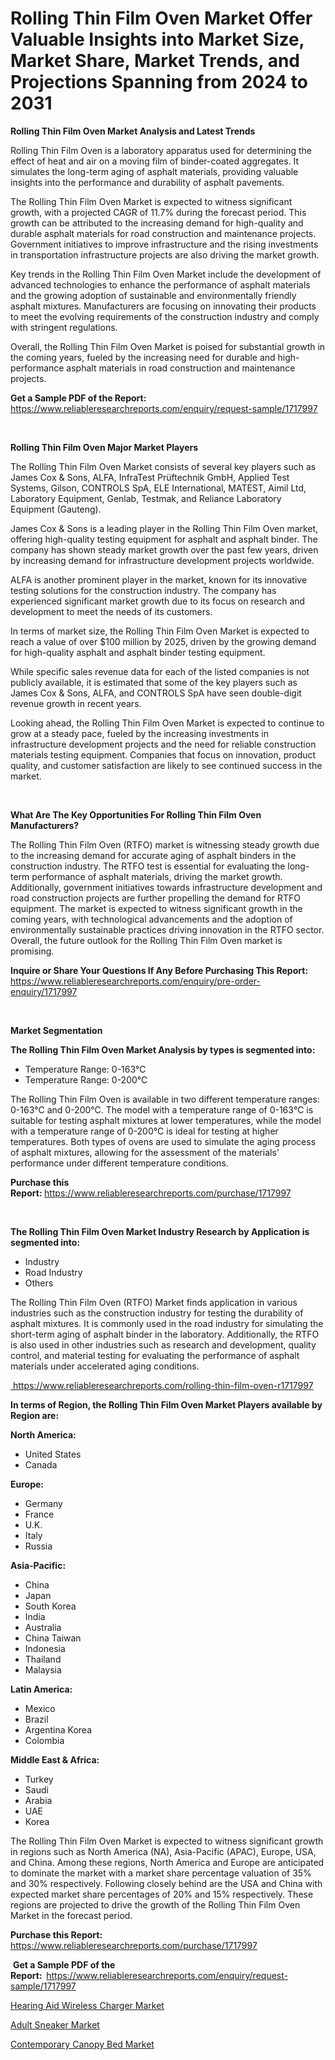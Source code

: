 <p><h1>Rolling Thin Film Oven Market Offer Valuable Insights into Market Size, Market Share, Market Trends, and Projections Spanning from 2024 to 2031</h1></p><p><strong>Rolling Thin Film Oven Market Analysis and Latest Trends</strong></p>
<p><p>Rolling Thin Film Oven is a laboratory apparatus used for determining the effect of heat and air on a moving film of binder-coated aggregates. It simulates the long-term aging of asphalt materials, providing valuable insights into the performance and durability of asphalt pavements.</p><p>The Rolling Thin Film Oven Market is expected to witness significant growth, with a projected CAGR of 11.7% during the forecast period. This growth can be attributed to the increasing demand for high-quality and durable asphalt materials for road construction and maintenance projects. Government initiatives to improve infrastructure and the rising investments in transportation infrastructure projects are also driving the market growth.</p><p>Key trends in the Rolling Thin Film Oven Market include the development of advanced technologies to enhance the performance of asphalt materials and the growing adoption of sustainable and environmentally friendly asphalt mixtures. Manufacturers are focusing on innovating their products to meet the evolving requirements of the construction industry and comply with stringent regulations.</p><p>Overall, the Rolling Thin Film Oven Market is poised for substantial growth in the coming years, fueled by the increasing need for durable and high-performance asphalt materials in road construction and maintenance projects.</p></p>
<p><strong>Get a Sample PDF of the Report:&nbsp;</strong> <a href="https://www.reliableresearchreports.com/enquiry/request-sample/1717997">https://www.reliableresearchreports.com/enquiry/request-sample/1717997</a></p>
<p>&nbsp;</p>
<p><strong>Rolling Thin Film Oven Major Market Players</strong></p>
<p><p>The Rolling Thin Film Oven Market consists of several key players such as James Cox & Sons, ALFA, InfraTest Prüftechnik GmbH, Applied Test Systems, Gilson, CONTROLS SpA, ELE International, MATEST, Aimil Ltd, Laboratory Equipment, Genlab, Testmak, and Reliance Laboratory Equipment (Gauteng).</p><p>James Cox & Sons is a leading player in the Rolling Thin Film Oven market, offering high-quality testing equipment for asphalt and asphalt binder. The company has shown steady market growth over the past few years, driven by increasing demand for infrastructure development projects worldwide.</p><p>ALFA is another prominent player in the market, known for its innovative testing solutions for the construction industry. The company has experienced significant market growth due to its focus on research and development to meet the needs of its customers.</p><p>In terms of market size, the Rolling Thin Film Oven Market is expected to reach a value of over $100 million by 2025, driven by the growing demand for high-quality asphalt and asphalt binder testing equipment.</p><p>While specific sales revenue data for each of the listed companies is not publicly available, it is estimated that some of the key players such as James Cox & Sons, ALFA, and CONTROLS SpA have seen double-digit revenue growth in recent years.</p><p>Looking ahead, the Rolling Thin Film Oven Market is expected to continue to grow at a steady pace, fueled by the increasing investments in infrastructure development projects and the need for reliable construction materials testing equipment. Companies that focus on innovation, product quality, and customer satisfaction are likely to see continued success in the market.</p></p>
<p>&nbsp;</p>
<p><strong>What Are The Key Opportunities For Rolling Thin Film Oven Manufacturers?</strong></p>
<p><p>The Rolling Thin Film Oven (RTFO) market is witnessing steady growth due to the increasing demand for accurate aging of asphalt binders in the construction industry. The RTFO test is essential for evaluating the long-term performance of asphalt materials, driving the market growth. Additionally, government initiatives towards infrastructure development and road construction projects are further propelling the demand for RTFO equipment. The market is expected to witness significant growth in the coming years, with technological advancements and the adoption of environmentally sustainable practices driving innovation in the RTFO sector. Overall, the future outlook for the Rolling Thin Film Oven market is promising.</p></p>
<p><strong>Inquire or Share Your Questions If Any Before Purchasing This Report:</strong> <a href="https://www.reliableresearchreports.com/enquiry/pre-order-enquiry/1717997">https://www.reliableresearchreports.com/enquiry/pre-order-enquiry/1717997</a></p>
<p>&nbsp;</p>
<p><strong>Market Segmentation</strong></p>
<p><strong>The Rolling Thin Film Oven Market Analysis by types is segmented into:</strong></p>
<p><ul><li>Temperature Range: 0-163℃</li><li>Temperature Range: 0-200℃</li></ul></p>
<p><p>The Rolling Thin Film Oven is available in two different temperature ranges: 0-163℃ and 0-200℃. The model with a temperature range of 0-163℃ is suitable for testing asphalt mixtures at lower temperatures, while the model with a temperature range of 0-200℃ is ideal for testing at higher temperatures. Both types of ovens are used to simulate the aging process of asphalt mixtures, allowing for the assessment of the materials' performance under different temperature conditions.</p></p>
<p><strong>Purchase this Report:&nbsp;</strong><a href="https://www.reliableresearchreports.com/purchase/1717997">https://www.reliableresearchreports.com/purchase/1717997</a></p>
<p>&nbsp;</p>
<p><strong>The Rolling Thin Film Oven Market Industry Research by Application is segmented into:</strong></p>
<p><ul><li>Industry</li><li>Road Industry</li><li>Others</li></ul></p>
<p><p>The Rolling Thin Film Oven (RTFO) Market finds application in various industries such as the construction industry for testing the durability of asphalt mixtures. It is commonly used in the road industry for simulating the short-term aging of asphalt binder in the laboratory. Additionally, the RTFO is also used in other industries such as research and development, quality control, and material testing for evaluating the performance of asphalt materials under accelerated aging conditions.</p></p>
<p><a href="https://www.reliableresearchreports.com/rolling-thin-film-oven-r1717997">&nbsp;https://www.reliableresearchreports.com/rolling-thin-film-oven-r1717997</a></p>
<p><strong>In terms of Region, the Rolling Thin Film Oven Market Players available by Region are:</strong></p>
<p>
    <p> <strong> North America: </strong>
        <ul>
            <li>United States</li>
            <li>Canada</li>
        </ul>
        </p> 
    <p> <strong> Europe: </strong>
        <ul>
            <li>Germany</li>
            <li>France</li>
            <li>U.K.</li>
            <li>Italy</li>
            <li>Russia</li>
        </ul>
        </p> 
    <p> <strong> Asia-Pacific: </strong>
        <ul>
            <li>China</li>
            <li>Japan</li>
            <li>South Korea</li>
            <li>India</li>
            <li>Australia</li>
            <li>China Taiwan</li>
            <li>Indonesia</li>
            <li>Thailand</li>
            <li>Malaysia</li>
        </ul>
        </p> 
    <p> <strong> Latin America: </strong>
        <ul>
            <li>Mexico</li>
            <li>Brazil</li>
            <li>Argentina Korea</li>
            <li>Colombia</li>
        </ul>
        </p> 
    <p> <strong> Middle East & Africa: </strong>
        <ul>
            <li>Turkey</li>
            <li>Saudi</li>
            <li>Arabia</li>
            <li>UAE</li>
            <li>Korea</li>
        </ul>
    </p>
    </p>
<p><p>The Rolling Thin Film Oven Market is expected to witness significant growth in regions such as North America (NA), Asia-Pacific (APAC), Europe, USA, and China. Among these regions, North America and Europe are anticipated to dominate the market with a market share percentage valuation of 35% and 30% respectively. Following closely behind are the USA and China with expected market share percentages of 20% and 15% respectively. These regions are projected to drive the growth of the Rolling Thin Film Oven Market in the forecast period.</p></p>
<p><strong>Purchase this Report: </strong><a href="https://www.reliableresearchreports.com/purchase/1717997">https://www.reliableresearchreports.com/purchase/1717997</a></p>
<p>&nbsp;<strong>Get a Sample PDF of the Report:&nbsp;&nbsp;</strong><a href="https://www.reliableresearchreports.com/enquiry/request-sample/1717997">https://www.reliableresearchreports.com/enquiry/request-sample/1717997</a></p>
<p><strong></strong></p>
<p><p><a href="https://www.linkedin.com/pulse/hearing-aid-wireless-chargernbspmarket-focuses-market-share-size-twvqc?trackingId=FDDPx987IHcKMtBEfkHndQ%3D%3D">Hearing Aid Wireless Charger Market</a></p><p><a href="https://www.linkedin.com/pulse/adult-sneaker-market-size-reveals-best-marketing-channels-global-sqxmc?trackingId=R9m799XO29%2BvS1u6JvuoqA%3D%3D">Adult Sneaker Market</a></p><p><a href="https://www.linkedin.com/pulse/contemporary-canopy-bed-market-trends-analysis-forecasted-cqamf?trackingId=M6%2FtOSboQPWHFDuBef4sXw%3D%3D">Contemporary Canopy Bed Market</a></p></p>